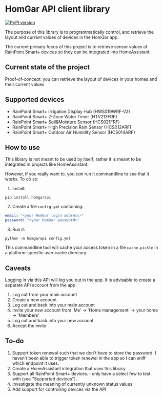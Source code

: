 HomGar API client library
=========================

[![PyPI version](https://badge.fury.io/py/homgarapi.svg)](https://badge.fury.io/py/homgarapi)

The purpose of this library is to programmatically control, and retrieve the layout and current values of devices 
in the HomGar app.

The current primary focus of this project is to retrieve sensor values of 
[RainPoint Smart+ devices](https://www.rainpointonline.com/collections/smart-garden)
so they can be integrated into HomeAssistant.

Current state of the project
----------------------------
Proof-of-concept: you can retrieve the layout of devices in your homes and their current values

Supported devices
-----------------
 * RainPoint Smart+ Irrigation Display Hub (HWS019WRF-V2)
 * RainPoint Smart+ 2-Zone Water Timer (HTV213FRF)
 * RainPoint Smart+ Soil&Moisture Sensor (HCS021FRF)
 * RainPoint Smart+ High Precision Rain Sensor (HCS012ARF)
 * RainPoint Smart+ Outdoor Air Humidity Sensor (HCS014ARF)

How to use
----------
This library is not meant to be used by itself; rather it is meant to be integrated in projects like HomeAssistant. 

However, if you really want to, you *can* run it commandline to see that it works. To do so:
1. Install:
```
pip install homgarapi
```
2. Create a file `config.yml` containing:  
```yaml
email: "<your HomGar login address>"
password: "<your HomGar password>"
```
3. Run it:
```
python -m homgarapi config.yml
```

This commandline tool will cache your access token in a file `cache.pickle` in a platform-specific user cache directory.

Caveats
-------
Logging in via this API will log you out in the app. It is advisable to create a separate API account from the app:
1. Log out from your main account
2. Create a new account
3. Log out and back into your main account
4. Invite your new account from 'Me' → 'Home management' → your home → 'Members'
5. Log out and back into your new account
6. Accept the invite

To-do
-----
1. Support token renewal such that we don't have to store the password. I haven't been able to trigger token renewal in the app so I can sniff which endpoint it uses.
2. Create a HomeAssistant integration that uses this library
3. Support all RainPoint Smart+ devices. I only have a select few to test with (see "Supported devices").
4. Investigate the meaning of currently unknown status values
5. Add support for controlling devices via the API
